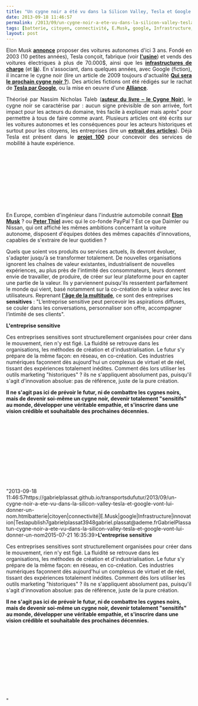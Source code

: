 ```yaml
---
title: "Un cygne noir a été vu dans la Silicon Valley, Tesla et Google vont lui donner un nom"
date: 2013-09-18 11:46:57
permalink: /2013/09/un-cygne-noir-a-ete-vu-dans-la-silicon-valley-tesla-et-google-vont-lui-donner-un-nom.html
tags: [batterie, citoyen, connectivité, E.Musk, google, Infrastructure, innovation, Tesla]
layout: post
---
```


<p style="text-align: justify;">Elon Musk <strong><a href="http://www.reuters.com/article/2013/09/18/us-tesla-selfdriving-idUSBRE98H01720130918" target="_blank">annonce</a></strong> proposer des voitures autonomes d'ici 3 ans. Fondé en 2003 (10 petites années), Tesla conçoit, fabrique (voir <strong><a href="http://www.wired.com/autopia/2013/07/tesla-plant-video/?cid=co9861714" target="_blank">l'usine</a></strong>) et vends des voitures électriques à plus de 70.000$, ainsi que les <strong><a href="http://www.psfk.com/2013/06/tesla-charging-stations.html" target="_blank">infrastructures de charge</a></strong> (et <strong><a href="http://www.voiture-electrique-populaire.fr/actualites/tesla-elargit-son-reseau-supercharger" target="_blank">là</a></strong>). En s'associant, dans quelques années, avec Google (fiction), il incarne le cygne noir (lire un article de 2009 toujours d'actualité <strong><a href="https://gabrielplassat.github.io/transportsdufutur/2009/11/quel-sera-le-prochain-cygne-noir-.html" target="_blank">Qui sera le prochain cygne noir ?</a></strong>). Des articles fictions ont été rédigés sur le rachat de <strong><a href="http://www.treehugger.com/cars/google-buying-tesla-motors-does-it-make-sense.html" target="_blank">Tesla par Google</a></strong>, ou la mise en oeuvre d'une <strong><a href="https://gabrielplassat.github.io/transportsdufutur/2013/04/en-supprimant-quasiment-la-matiere-pour-ne-garder-que-les-flux-et-les-renverser-les-glass-avaient-to-1.html" target="_blank">Alliance</a></strong>.</p> <p style="text-align: justify;">Théorisé par Nassim Nicholas Taleb (<strong><a href="http://www.amazon.fr/cygne-noir-puissance-limprevisible/dp/2251443487">auteur du livre – le Cygne Noir</a></strong>), le cygne noir se caractérise par : aucun signe prévisible de son arrivée, fort impact pour les acteurs du domaine, très facile à expliquer mais après" pour permettre à tous de faire comme avant. Plusieurs articles ont été écrits sur les voitures autonomes et les conséquences pour les acteurs historiques et surtout pour les citoyens, les entreprises (lire un <strong><a href="https://gabrielplassat.github.io/transportsdufutur/?s=cybercar"" target=""_blank"">extrait des articles</a></strong>). Déjà Tesla est présent dans le <strong><a href=""http://techcrunch.com/2013/04/02/downtown-project-buys-100-tesla-model-ss-to-launch-project-100-a-car-sharing-service-in-las-vegas/"" target=""_blank"">projet 100</a></strong> pour concevoir des services de mobilité à haute expérience. </p>   <!--more-->  <iframe frameborder=""0"" height=""315"" src=""//www.youtube.com/embed/8_lfxPI5ObM?list=UUftwRNsjfRo08xYE31tkiyw"" width=""560""></iframe> <p style=""text-align: justify>En Europe, combien d'ingénieur dans l'industrie automobile connait <strong><a href=""http://fr.wikipedia.org/wiki/Elon_Musk"" target=""_blank"">Elon Musk</a></strong> ? ou <strong><a href=""http://fr.wikipedia.org/wiki/Peter_Thiel"" target=""_blank"">Peter Thiel</a></strong> avec qui le co-fonde PayPal ? Est ce que Daimler ou Nissan, qui ont affiché les mêmes ambitions concernant la voiture autonome, disposent d'équipes dotées des mêmes capacités d'innovations, capables de s'extraire de leur quotidien ? </p> <p style=""text-align: justify>Quels que soient vos produits ou services actuels, ils devront évoluer, s'adapter jusqu'à se transformer totalement. De nouvelles organisations ignorent les chaînes de valeur existantes, industrialisent de nouvelles expériences, au plus près de l'intimité des consommateurs, leurs donnent envie de travailler, de produire, de créer sur leur plateforme pour en capter une partie de la valeur. Ils y parviennent puisqu'ils ressentent parfaitement le monde qui vient, basé notamment sur la co-création de la valeur avec les utilisateurs. Reprenant <a href="https://gabrielplassat.github.io/transportsdufutur/2013/02/les-transports-a-lage-de-la-multitude.html"" target=""_blank""><strong>l'âge de la multitude</strong></a>, ce sont des entreprises <strong>sensitives</strong> : "L’entreprise sensitive peut percevoir les aspirations diffuses, se couler dans les conversations, personnaliser son offre, accompagner l’intimité de ses clients". </p> <p style=""text-align: justify><strong>L'entreprise sensitive</strong></p> <p style=""text-align: justify>Ces entreprises sensitives sont structurellement organisées pour créer dans le mouvement, rien n'y est figé. La fluidité se retrouve dans les organisations, les méthodes de création et d'industrialisation. Le futur s'y prépare de la même façon: en réseau, en co-création. Ces industries numériques façonnent dès aujourd'hui un complexus de virtuel et de réel, tissant des expériences totalement inédites. Comment dès lors utiliser les outils marketing "historiques" ? ils ne s'appliquent absolument pas, puisqu'il s'agit d'innovation absolue: pas de référence, juste de la pure création. </p> <p style=""text-align: justify><strong>Il ne s'agit pas ici de prévoir le futur, ni de combattre les cygnes noirs, mais de devenir soi-même un cygne noir, devenir totalement "sensitifs" au monde, développer une véritable empathie, et s'inscrire dans une vision crédible et souhaitable des prochaines décennies.</strong></p> <p style=""text-align: justify> </p> <p style=""text-align: justify> </p> <p style=""text-align: justify> </p> <p style=""text-align: justify> </p> <p style=""text-align: justify> </p> <p> </p>"2013-09-18 11:46:57https://gabrielplassat.github.io/transportsdufutur/2013/09/un-cygne-noir-a-ete-vu-dans-la-silicon-valley-tesla-et-google-vont-lui-donner-un-nom.htmlbatterie|citoyen|connectivité|E.Musk|google|Infrastructure|innovation|Teslapublish7gabrielplassat3948gabriel.plassat@ademe.frGabrielPlassatun-cygne-noir-a-ete-vu-dans-la-silicon-valley-tesla-et-google-vont-lui-donner-un-nom2015-07-21 16:35:39><strong>L'entreprise sensitive</strong></p> <p style=""text-align: justify>Ces entreprises sensitives sont structurellement organisées pour créer dans le mouvement, rien n'y est figé. La fluidité se retrouve dans les organisations, les méthodes de création et d'industrialisation. Le futur s'y prépare de la même façon: en réseau, en co-création. Ces industries numériques façonnent dès aujourd'hui un complexus de virtuel et de réel, tissant des expériences totalement inédites. Comment dès lors utiliser les outils marketing "historiques" ? ils ne s'appliquent absolument pas, puisqu'il s'agit d'innovation absolue: pas de référence, juste de la pure création. </p> <p style=""text-align: justify><strong>Il ne s'agit pas ici de prévoir le futur, ni de combattre les cygnes noirs, mais de devenir soi-même un cygne noir, devenir totalement "sensitifs" au monde, développer une véritable empathie, et s'inscrire dans une vision crédible et souhaitable des prochaines décennies.</strong></p> <p style=""text-align: justify> </p> <p style=""text-align: justify> </p> <p style=""text-align: justify> </p> <p style=""text-align: justify> </p> <p style=""text-align: justify> </p> <p> </p>"
